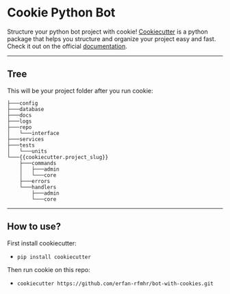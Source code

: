# Cookie Python Bot
Structure your python bot project with cookie! <a href="https://github.com/cookiecutter">Cookiecutter<a> is a python package that helps you structure and
organize your project easy and fast. Check it out on the official <a href="https://cookiecutter.readthedocs.io/en/stable/">documentation<a>.
<hr>

## Tree
This will be your project folder after you run cookie:

    ├───config
    ├───database
    ├───docs
    ├───logs
    ├───repo
    │   └───interface
    ├───services
    ├───tests
    │   └───units
    └───{{cookiecutter.project_slug}}
        ├───commands
        │   ├───admin
        │   └───core
        ├───errors
        └───handlers
            ├───admin
            └───core
<hr>

## How to use?
First install cookiecutter:<br>
- `pip install cookiecutter`<br>

Then run cookie on this repo:<br>
- `cookiecutter https://github.com/erfan-rfmhr/bot-with-cookies.git`